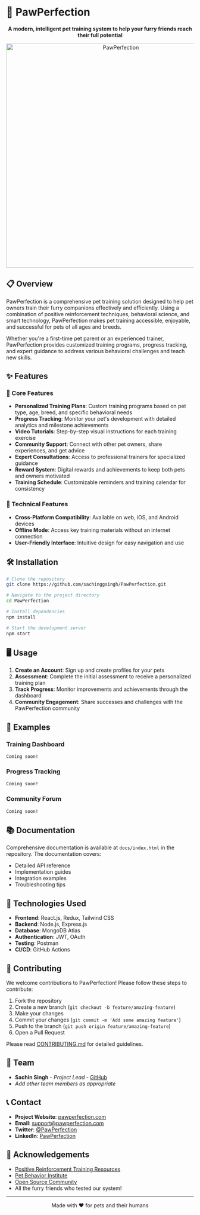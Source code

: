 # 🐾 PawPerfection


<p align="center">
  <strong>A modern, intelligent pet training system to help your furry friends reach their full potential</strong>
</p>

<p align="center">
  <img src="https://images.pexels.com/photos/406014/pexels-photo-406014.jpeg?auto=compress&cs=tinysrgb&w=1260&h=750&dpr=2" alt="PawPerfection" width="600" />
</p>

## 📋 Overview

PawPerfection is a comprehensive pet training solution designed to help pet owners train their furry companions effectively and efficiently. Using a combination of positive reinforcement techniques, behavioral science, and smart technology, PawPerfection makes pet training accessible, enjoyable, and successful for pets of all ages and breeds.

Whether you're a first-time pet parent or an experienced trainer, PawPerfection provides customized training programs, progress tracking, and expert guidance to address various behavioral challenges and teach new skills.

## ✨ Features

### 🎯 Core Features

- **Personalized Training Plans**: Custom training programs based on pet type, age, breed, and specific behavioral needs
- **Progress Tracking**: Monitor your pet's development with detailed analytics and milestone achievements
- **Video Tutorials**: Step-by-step visual instructions for each training exercise
- **Community Support**: Connect with other pet owners, share experiences, and get advice
- **Expert Consultations**: Access to professional trainers for specialized guidance
- **Reward System**: Digital rewards and achievements to keep both pets and owners motivated
- **Training Schedule**: Customizable reminders and training calendar for consistency

### 🚀 Technical Features

- **Cross-Platform Compatibility**: Available on web, iOS, and Android devices
- **Offline Mode**: Access key training materials without an internet connection
- **User-Friendly Interface**: Intuitive design for easy navigation and use

## 🛠️ Installation

```bash
# Clone the repository
git clone https://github.com/sachinggsingh/PawPerfection.git

# Navigate to the project directory
cd PawPerfection

# Install dependencies
npm install

# Start the development server
npm start
```

## 🖥️ Usage

1. **Create an Account**: Sign up and create profiles for your pets
2. **Assessment**: Complete the initial assessment to receive a personalized training plan
4. **Track Progress**: Monitor improvements and achievements through the dashboard
5. **Community Engagement**: Share successes and challenges with the PawPerfection community

## 🌟 Examples

### Training Dashboard
```
Coming soon!
```

### Progress Tracking
```
Coming soon!
```

### Community Forum
```
Coming soon!
```

## 📚 Documentation

Comprehensive documentation is available at `docs/index.html` in the repository. The documentation covers:

- Detailed API reference
- Implementation guides
- Integration examples
- Troubleshooting tips

## 🔧 Technologies Used

- **Frontend**: React.js, Redux, Tailwind CSS
- **Backend**: Node.js, Express.js
- **Database**: MongoDB Atlas
- **Authentication**: JWT, OAuth
- **Testing**: Postman
- **CI/CD**: GitHub Actions

## 🤝 Contributing

We welcome contributions to PawPerfection! Please follow these steps to contribute:

1. Fork the repository
2. Create a new branch (`git checkout -b feature/amazing-feature`)
3. Make your changes
4. Commit your changes (`git commit -m 'Add some amazing feature'`)
5. Push to the branch (`git push origin feature/amazing-feature`)
6. Open a Pull Request

Please read [CONTRIBUTING.md](CONTRIBUTING.md) for detailed guidelines.


## 👥 Team

- **Sachin Singh** - _Project Lead_ - [GitHub](https://github.com/sachinggsingh)
- _Add other team members as appropriate_

## 📞 Contact

- **Project Website**: [pawperfection.com](https://pawperfection.com)
- **Email**: support@pawperfection.com
- **Twitter**: [@PawPerfection](https://twitter.com/PawPerfection)
- **LinkedIn**: [PawPerfection](https://linkedin.com/company/pawperfection)

## 🙏 Acknowledgements

- [Positive Reinforcement Training Resources](https://example.com)
- [Pet Behavior Institute](https://example.com)
- [Open Source Community](https://example.com)
- All the furry friends who tested our system!

---

<p align="center">Made with ❤️ for pets and their humans</p>
